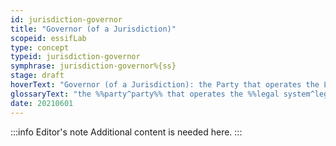```yaml
---
id: jurisdiction-governor
title: "Governor (of a Jurisdiction)"
scopeid: essifLab
type: concept
typeid: jurisdiction-governor
symphrase: jurisdiction-governor%{ss}
stage: draft
hoverText: "Governor (of a Jurisdiction): the Party that operates the Legal System of that Jurisdiction."
glossaryText: "the %%party^party%% that operates the %%legal system^legal-system%% of that %%jurisdiction^jurisdiction%%."
date: 20210601
---
```


:::info Editor's note
Additional content is needed here.
:::
